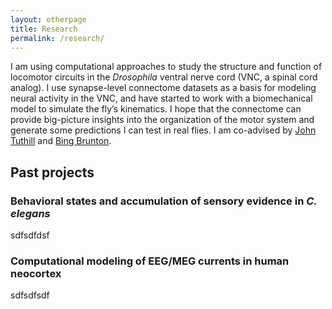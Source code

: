 ```yaml
---
layout: otherpage
title: Research
permalink: /research/
---
```


<!-- ## Current research -->
I am using computational approaches to study the structure and function of locomotor circuits in the *Drosophila* ventral nerve cord (VNC, a spinal cord analog). I use synapse-level connectome datasets as a basis for modeling neural activity in the VNC, and have started to work with a biomechanical model to simulate the fly’s kinematics. I hope that the connectome can provide big-picture insights into the organization of the motor system and generate some predictions I can test in real flies. I am co-advised by [John Tuthill](https://faculty.washington.edu/tuthill/index.html) and [Bing Brunton](https://www.bingbrunton.com/).

## Past projects

### Behavioral states and accumulation of sensory evidence in *C. elegans*
sdfsdfdsf

### Computational modeling of EEG/MEG currents in human neocortex
sdfsdfsdf